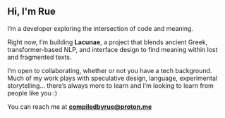## Hi, I'm Rue

I’m a developer exploring the intersection of code and meaning.

Right now, I’m building **Lacunae**, a project that blends ancient Greek, transformer-based NLP, and interface design to find meaning within lost and fragmented texts.

I’m open to collaborating, whether or not you have a tech background. Much of my work plays with speculative design, language, experimental storytelling... there’s always more to learn and I’m looking to learn from people like you :)

You can reach me at **compiledbyrue@proton.me**
